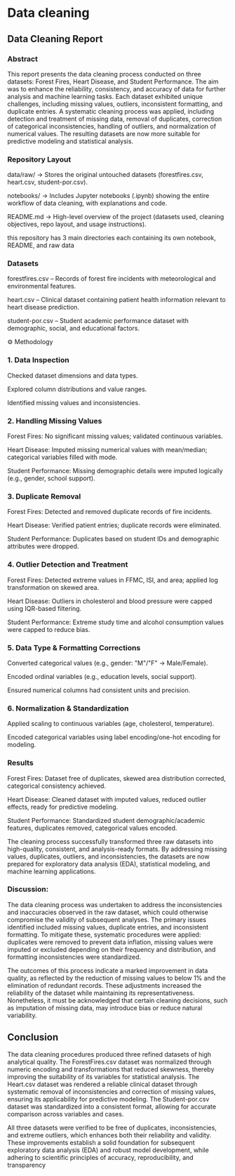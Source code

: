 # Data cleaning

## Data Cleaning Report
### Abstract

This report presents the data cleaning process conducted on three datasets: Forest Fires, Heart Disease, and Student Performance. The aim was to enhance the reliability, consistency, and accuracy of data for further analysis and machine learning tasks. Each dataset exhibited unique challenges, including missing values, outliers, inconsistent formatting, and duplicate entries. A systematic cleaning process was applied, including detection and treatment of missing data, removal of duplicates, correction of categorical inconsistencies, handling of outliers, and normalization of numerical values. The resulting datasets are now more suitable for predictive modeling and statistical analysis.

### Repository Layout

data/raw/ → Stores the original untouched datasets (forestfires.csv, heart.csv, student-por.csv).

notebooks/ → Includes Jupyter notebooks (.ipynb) showing the entire workflow of data cleaning, with explanations and code.

README.md → High-level overview of the project (datasets used, cleaning objectives, repo layout, and usage instructions).

this repository has 3 main directories  each containing its own notebook, README, and raw data


### Datasets

forestfires.csv – Records of forest fire incidents with meteorological and environmental features.

heart.csv – Clinical dataset containing patient health information relevant to heart disease prediction.

student-por.csv – Student academic performance dataset with demographic, social, and educational factors.

⚙️ Methodology
### 1. Data Inspection

Checked dataset dimensions and data types.

Explored column distributions and value ranges.

Identified missing values and inconsistencies.

### 2. Handling Missing Values

Forest Fires: No significant missing values; validated continuous variables.

Heart Disease: Imputed missing numerical values with mean/median; categorical variables filled with mode.

Student Performance: Missing demographic details were imputed logically (e.g., gender, school support).

### 3. Duplicate Removal

Forest Fires: Detected and removed duplicate records of fire incidents.

Heart Disease: Verified patient entries; duplicate records were eliminated.

Student Performance: Duplicates based on student IDs and demographic attributes were dropped.

### 4. Outlier Detection and Treatment

Forest Fires: Detected extreme values in FFMC, ISI, and area; applied log transformation on skewed area.

Heart Disease: Outliers in cholesterol and blood pressure were capped using IQR-based filtering.

Student Performance: Extreme study time and alcohol consumption values were capped to reduce bias.

### 5. Data Type & Formatting Corrections

Converted categorical values (e.g., gender: "M"/"F" → Male/Female).

Encoded ordinal variables (e.g., education levels, social support).

Ensured numerical columns had consistent units and precision.

### 6. Normalization & Standardization

Applied scaling to continuous variables (age, cholesterol, temperature).

Encoded categorical variables using label encoding/one-hot encoding for modeling.

### Results

Forest Fires: Dataset free of duplicates, skewed area distribution corrected, categorical consistency achieved.

Heart Disease: Cleaned dataset with imputed values, reduced outlier effects, ready for predictive modeling.

Student Performance: Standardized student demographic/academic features, duplicates removed, categorical values encoded.


The cleaning process successfully transformed three raw datasets into high-quality, consistent, and analysis-ready formats. By addressing missing values, duplicates, outliers, and inconsistencies, the datasets are now prepared for exploratory data analysis (EDA), statistical modeling, and machine learning applications.



### Discussion: 

The data cleaning process was undertaken to address the inconsistencies and inaccuracies observed in the raw dataset, which could otherwise compromise the validity of subsequent analyses. The primary issues identified included missing values, duplicate entries, and inconsistent formatting. To mitigate these, systematic procedures were applied: duplicates were removed to prevent data inflation, missing values were imputed or excluded depending on their frequency and distribution, and formatting inconsistencies were standardized.

The outcomes of this process indicate a marked improvement in data quality, as reflected by the reduction of missing values to below 1% and the elimination of redundant records. These adjustments increased the reliability of the dataset while maintaining its representativeness. Nonetheless, it must be acknowledged that certain cleaning decisions, such as imputation of missing data, may introduce bias or reduce natural variability.


## Conclusion

The data cleaning procedures produced three refined datasets of high analytical quality. The ForestFires.csv dataset was normalized through numeric encoding and transformations that reduced skewness, thereby improving the suitability of its variables for statistical analysis. The Heart.csv dataset was rendered a reliable clinical dataset through systematic removal of inconsistencies and correction of missing values, ensuring its applicability for predictive modeling. The Student-por.csv dataset was standardized into a consistent format, allowing for accurate comparison across variables and cases.

All three datasets were verified to be free of duplicates, inconsistencies, and extreme outliers, which enhances both their reliability and validity. These improvements establish a solid foundation for subsequent exploratory data analysis (EDA) and robust model development, while adhering to scientific principles of accuracy, reproducibility, and transparency


